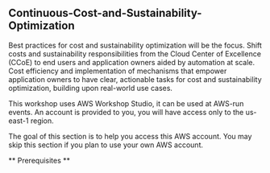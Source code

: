 ## Continuous-Cost-and-Sustainability-Optimization
Best practices for cost and sustainability optimization will be the focus.
Shift costs and sustainability responsibilities from the Cloud Center of Excellence (CCoE) to end users and application owners aided by automation at scale.
Cost efficiency and implementation of mechanisms that empower application owners to have clear, actionable tasks for cost and sustainability optimization, building upon real-world use cases.

This workshop uses AWS Workshop Studio, it can be used at AWS-run events. An account is provided to you, you will have access only to the us-east-1 region.

The goal of this section is to help you access this AWS account. You may skip this section if you plan to use your own AWS account.

** Prerequisites **

